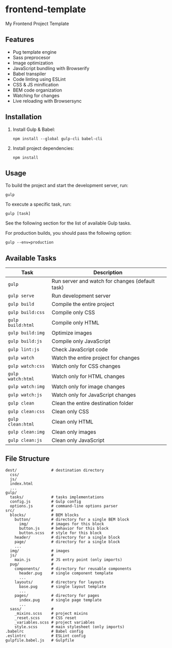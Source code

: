 frontend-template
=================
My Frontend Project Template

Features
--------
* Pug template engine
* Sass preprocesor
* Image optimization
* JavaScript bundling with Browserify
* Babel transpiler
* Code linting using ESLint
* CSS & JS minification
* BEM code organization
* Watching for changes
* Live reloading with Browsersync

Installation
------------
1. Install Gulp & Babel:
   ```
   npm install --global gulp-cli babel-cli
   ```
2. Install project dependencies:
   ```
   npm install
   ```

Usage
-----
To build the project and start the development server, run:
```
gulp
```

To execute a specific task, run:
```
gulp [task]
```

See the following section for the list of available Gulp tasks.

For production builds, you should pass the following option:
```
gulp --env=production
```

Available Tasks
---------------
| Task                  | Description                                     |
| --------------------- | ----------------------------------------------- |
| ```gulp```            | Run server and watch for changes (default task) |
| ```gulp serve```      | Run development server                          |
| ```gulp build```      | Compile the entire project                      |
| ```gulp build:css```  | Compile only CSS                                |
| ```gulp build:html``` | Compile only HTML                               |
| ```gulp build:img```  | Optimize images                                 |
| ```gulp build:js```   | Compile only JavaScript                         |
| ```gulp lint:js```    | Check JavaScript code                           |
| ```gulp watch```      | Watch the entire project for changes            |
| ```gulp watch:css```  | Watch only for CSS changes                      |
| ```gulp watch:html``` | Watch only for HTML changes                     |
| ```gulp watch:img```  | Watch only for image changes                    |
| ```gulp watch:js```   | Watch only for JavaScript changes               |
| ```gulp clean```      | Clean the entire destination folder             |
| ```gulp clean:css```  | Clean only CSS                                  |
| ```gulp clean:html``` | Clean only HTML                                 |
| ```gulp clean:img```  | Clean only images                               |
| ```gulp clean:js```   | Clean only JavaScript                           |

File Structure
--------------
```
dest/               # destination directory
  css/
  js/
  index.html
  ...
gulp/
  tasks/            # tasks implementations
  config.js         # Gulp config
  options.js        # command-line options parser
src/                # 
  blocks/           # BEM blocks
    button/         # directory for a single BEM block
      img/          # images for this block
      button.js     # behavior for this block
      button.scss   # style for this block
    header/         # directory for a single block
    page/           # directory for a single block
    ...
  img/              # images
  js/               # 
    main.js         # JS entry point (only imports)
  pug/              #
    components/     # directory for reusable components
      header.pug    # single component template
      ...
    layouts/        # directory for layouts
      base.pug      # single layout template
      ...
    pages/          # directory for pages
      index.pug     # single page template
      ...
  sass/             #
    _mixins.scss    # project mixins
    _reset.scss     # CSS reset
    _variables.scss # project variables
    style.scss      # main stylesheet (only imports)
.babelrc            # Babel config
.eslintrc           # ESLint config
gulpfile.babel.js   # Gulpfile
```
